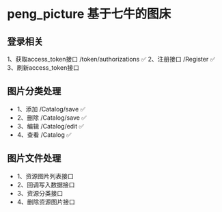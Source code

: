 # peng_picture 基于七牛的图床

## 登录相关
  1、获取access_token接口 /token/authorizations    ✅
  2、注册接口  /Register   ✅
  3、刷新access_token接口  

## 图片分类处理
  * 1、添加      /Catalog/save     ✅
  * 2、删除      /Catalog/save    ✅
  * 3、编辑      /Catalog/edit     ✅
  * 4、查看      /Catalog     ✅

## 图片文件处理
  * 1、资源图片列表接口 
  * 2、回调写入数据接口
  * 3、资源分类接口
  * 4、删除资源图片接口
  
  
